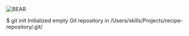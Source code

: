 ![BEAR](https://i.pinimg.com/736x/3f/34/cd/3f34cdba03b01902c464a38df04f6683.jpg)

$ git init
Initialized empty Git repository in /Users/skills/Projects/recipe-repository/.git/
